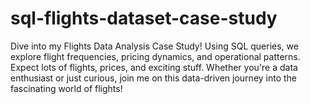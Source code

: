 # sql-flights-dataset-case-study
Dive into my Flights Data Analysis Case Study! Using SQL queries, we explore flight frequencies, pricing dynamics, and operational patterns. Expect lots of flights, prices, and exciting stuff. Whether you're a data enthusiast or just curious, join me on this data-driven journey into the fascinating world of flights!
